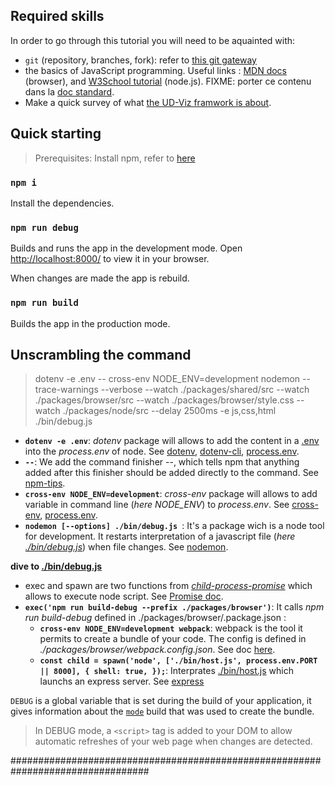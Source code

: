 
## Required skills

In order to go through this tutorial you will need to be aquainted with:
- `git` (repository, branches, fork): refer to [this git gateway](https://github.com/VCityTeam/UD-SV/blob/master/Tools/ToolGit.md)
- the basics of JavaScript programming. Useful links : [MDN docs](https://developer.mozilla.org/en-US/docs/Learn/Getting_started_with_the_web/JavaScript_basics) (browser), and [W3School tutorial](https://www.w3schools.com/nodejs/nodejs_get_started.asp) (node.js). FIXME: porter ce contenu dans la [doc standard](https://github.com/VCityTeam/UD-SV/blob/master/Tools/ToolJavaScript.md).
- Make a quick survey of what [the UD-Viz framwork is about](https://github.com/VCityTeam/UD-Viz).

## Quick starting

> Prerequisites: Install npm, refer to [here](https://github.com/VCityTeam/UD-SV/blob/master/Tools/ToolNpm.md)

### `npm i`

Install the dependencies.

### `npm run debug`

Builds and runs the app in the development mode.
Open [http://localhost:8000/](http://localhost:8000/) to view it in your browser.

When changes are made the app is rebuild.

### `npm run build`

Builds the app in the production mode.


## Unscrambling the command

> dotenv -e .env -- cross-env NODE_ENV=development nodemon --trace-warnings --verbose --watch ./packages/shared/src --watch ./packages/browser/src --watch ./packages/browser/style.css --watch ./packages/node/src  --delay 2500ms -e js,css,html ./bin/debug.js

- **`dotenv -e .env`**: *dotenv* package will allows to add the content in a [.env](./.env) into the *process.env* of node. See [dotenv](https://www.npmjs.com/package/dotenv), [dotenv-cli](https://www.npmjs.com/package/dotenv-cli), [process.env](https://nodejs.org/dist/latest-v8.x/docs/api/process.html#process_process_env).
- **`--`**: We add the command finisher --, which tells npm that anything added after this finisher should be added directly to the command. See [npm-tips](https://corgibytes.com/blog/2017/04/18/npm-tips/).
- **`cross-env NODE_ENV=development`**: *cross-env* package will allows to add variable in command line (*here NODE_ENV*) to *process.env*. See [cross-env](https://www.npmjs.com/package/cross-env), [process.env](https://nodejs.org/dist/latest-v8.x/docs/api/process.html#process_process_env).
- **`nodemon [--options] ./bin/debug.js `**: It's a package wich is a node tool for development. It restarts interpretation of a javascript file (*here [./bin/debug.js](./bin/debug.js)*) when file changes. See [nodemon](https://www.npmjs.com/package/nodemon).

**dive to [./bin/debug.js](./bin/debug.js)**

- exec and spawn are two functions from [*child-process-promise*](https://www.npmjs.com/package/child-process-promise) which allows to execute node script. See [Promise doc](https://developer.mozilla.org/en-US/docs/Web/JavaScript/Reference/Global_Objects/Promise).
- **`exec('npm run build-debug --prefix ./packages/browser')`**: It calls *npm run build-debug* defined in ./packages/browser/.package.json :
  - **`cross-env NODE_ENV=development webpack`**: webpack is the tool it permits to create a bundle of your code. The config is defined in *./packages/browser/webpack.config.json*. See doc [here](https://webpack.js.org/concepts/).
  - **`const child = spawn('node', ['./bin/host.js', process.env.PORT || 8000], { shell: true, });`**: Interprates [./bin/host.js](./bin/host.js) which launchs an express server. See [express](https://www.npmjs.com/package/express)

`DEBUG` is a global variable that is set during the build of your application, it gives information about the [`mode`](https://webpack.js.org/configuration/mode/) build that was used to create the bundle.
> In DEBUG mode, a `<script>` tag is added to your DOM to allow automatic refreshes of your web page when changes are detected.  

#################################################################################


